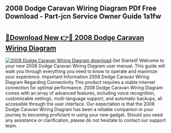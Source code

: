 ## 2008 Dodge Caravan Wiring Diagram PDf Free Download - Part-jcn Service Owner Guide 1a1fw

# <h2><a href="http://dfsb0g.blite.top/?on=2008+Dodge+Caravan+Wiring+Diagram">🔗Download New 👉🔴 2008 Dodge Caravan Wiring Diagram</a></h2>

[![2008 Dodge Caravan Wiring Diagram download](https://i.imgur.com/lujVjoI.png)](http://dfsb0g.blite.top/?on=2008+Dodge+Caravan+Wiring+Diagram)
Get Started! Welcome to your new 2008 Dodge Caravan Wiring Diagram user manual. This guide will walk you through everything you need to know to operate and maximize your experience. Important Information 2008 Dodge Caravan Wiring Diagram Regarding Connectivity This product requires a stable internet connection for optimal performance. 2008 Dodge Caravan Wiring Diagram comes with an array of advanced features, including voice recognition, customizable settings, multi-language support, and automatic backups, all accessible through the user interface. Our expectation is that the 2008 Dodge Caravan Wiring Diagram has been a reliable companion in your journey to becoming proficient in using your new gadget. Should you need any assistance or clarification, please do not hesitate to contact our support team.

